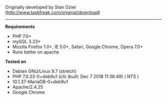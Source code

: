 Originally developed by Stan Ozier (http://www.taskfreak.com/original/download)

***

**Requirements**
 - PHP 7.0+
 - mySQL 3.23+
 - Mozilla Firefox 1.0+, IE 5.0+, Safari, Google Chrome, Opera 7.0+
 - Runs better on apache
 
**Tested on**
 - Debian GNU/Linux 9.7 (stretch)
 - PHP 7.0.33-0+deb9u1 (cli) (built: Dec  7 2018 11:36:49) ( NTS )
 - 10.1.37-MariaDB-0+deb9u1
 - Apache/2.4.25
 - Google Chrome
